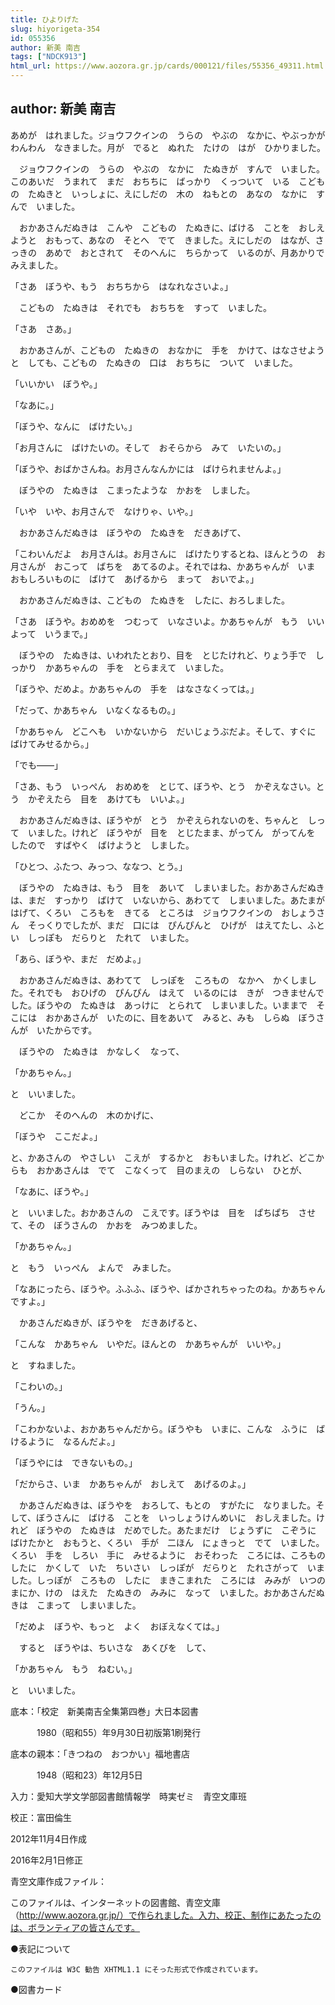 ```yaml
---
title: ひよりげた
slug: hiyorigeta-354
id: 055356
author: 新美 南吉
tags: ["NDCK913"]
html_url: https://www.aozora.gr.jp/cards/000121/files/55356_49311.html
---
```


## author: 新美 南吉

あめが　はれました。ジョウフクインの　うらの　やぶの　なかに、やぶっかが　わんわん　なきました。月が　でると　ぬれた　たけの　はが　ひかりました。

　ジョウフクインの　うらの　やぶの　なかに　たぬきが　すんで　いました。このあいだ　うまれて　まだ　おちちに　ばっかり　くっついて　いる　こどもの　たぬきと　いっしょに、えにしだの　木の　ねもとの　あなの　なかに　すんで　いました。

　おかあさんだぬきは　こんや　こどもの　たぬきに、ばける　ことを　おしえようと　おもって、あなの　そとへ　でて　きました。えにしだの　はなが、さっきの　あめで　おとされて　そのへんに　ちらかって　いるのが、月あかりで　みえました。

「さあ　ぼうや、もう　おちちから　はなれなさいよ。」

　こどもの　たぬきは　それでも　おちちを　すって　いました。

「さあ　さあ。」

　おかあさんが、こどもの　たぬきの　おなかに　手を　かけて、はなさせようと　しても、こどもの　たぬきの　口は　おちちに　ついて　いました。

「いいかい　ぼうや。」

「なあに。」

「ぼうや、なんに　ばけたい。」

「お月さんに　ばけたいの。そして　おそらから　みて　いたいの。」

「ぼうや、おばかさんね。お月さんなんかには　ばけられませんよ。」

　ぼうやの　たぬきは　こまったような　かおを　しました。

「いや　いや、お月さんで　なけりゃ、いや。」

　おかあさんだぬきは　ぼうやの　たぬきを　だきあげて、

「こわいんだよ　お月さんは。お月さんに　ばけたりするとね、ほんとうの　お月さんが　おこって　ばちを　あてるのよ。それではね、かあちゃんが　いま　おもしろいものに　ばけて　あげるから　まって　おいでよ。」

　おかあさんだぬきは、こどもの　たぬきを　したに、おろしました。

「さあ　ぼうや。おめめを　つむって　いなさいよ。かあちゃんが　もう　いいよって　いうまで。」

　ぼうやの　たぬきは、いわれたとおり、目を　とじたけれど、りょう手で　しっかり　かあちゃんの　手を　とらまえて　いました。

「ぼうや、だめよ。かあちゃんの　手を　はなさなくっては。」

「だって、かあちゃん　いなくなるもの。」

「かあちゃん　どこへも　いかないから　だいじょうぶだよ。そして、すぐに　ばけてみせるから。」

「でも――」

「さあ、もう　いっぺん　おめめを　とじて、ぼうや、とう　かぞえなさい。とう　かぞえたら　目を　あけても　いいよ。」

　おかあさんだぬきは、ぼうやが　とう　かぞえられないのを、ちゃんと　しって　いました。けれど　ぼうやが　目を　とじたまま、がってん　がってんを　したので　すばやく　ばけようと　しました。

「ひとつ、ふたつ、みっつ、ななつ、とう。」

　ぼうやの　たぬきは、もう　目を　あいて　しまいました。おかあさんだぬきは、まだ　すっかり　ばけて　いないから、あわてて　しまいました。あたまが　はげて、くろい　ころもを　きてる　ところは　ジョウフクインの　おしょうさん　そっくりでしたが、まだ　口には　ぴんぴんと　ひげが　はえてたし、ふとい　しっぽも　だらりと　たれて　いました。

「あら、ぼうや、まだ　だめよ。」

　おかあさんだぬきは、あわてて　しっぽを　ころもの　なかへ　かくしました。それでも　おひげの　ぴんぴん　はえて　いるのには　きが　つきませんでした。ぼうやの　たぬきは　あっけに　とられて　しまいました。いままで　そこには　おかあさんが　いたのに、目をあいて　みると、みも　しらぬ　ぼうさんが　いたからです。

　ぼうやの　たぬきは　かなしく　なって、

「かあちゃん。」

と　いいました。

　どこか　そのへんの　木のかげに、

「ぼうや　ここだよ。」

と、かあさんの　やさしい　こえが　するかと　おもいました。けれど、どこからも　おかあさんは　でて　こなくって　目のまえの　しらない　ひとが、

「なあに、ぼうや。」

と　いいました。おかあさんの　こえです。ぼうやは　目を　ぱちぱち　させて、その　ぼうさんの　かおを　みつめました。

「かあちゃん。」

と　もう　いっぺん　よんで　みました。

「なあにったら、ぼうや。ふふふ、ぼうや、ばかされちゃったのね。かあちゃんですよ。」

　かあさんだぬきが、ぼうやを　だきあげると、

「こんな　かあちゃん　いやだ。ほんとの　かあちゃんが　いいや。」

と　すねました。

「こわいの。」

「うん。」

「こわかないよ、おかあちゃんだから。ぼうやも　いまに、こんな　ふうに　ばけるように　なるんだよ。」

「ぼうやには　できないもの。」

「だからさ、いま　かあちゃんが　おしえて　あげるのよ。」

　かあさんだぬきは、ぼうやを　おろして、もとの　すがたに　なりました。そして、ぼうさんに　ばける　ことを　いっしょうけんめいに　おしえました。けれど　ぼうやの　たぬきは　だめでした。あたまだけ　じょうずに　こぞうに　ばけたかと　おもうと、くろい　手が　二ほん　にょきっと　でて　いました。くろい　手を　しろい　手に　みせるように　おそわった　ころには、ころもの　したに　かくして　いた　ちいさい　しっぽが　だらりと　たれさがって　いました。しっぽが　ころもの　したに　まきこまれた　ころには　みみが　いつの　まにか、けの　はえた　たぬきの　みみに　なって　いました。おかあさんだぬきは　こまって　しまいました。

「だめよ　ぼうや、もっと　よく　おぼえなくては。」

　すると　ぼうやは、ちいさな　あくびを　して、

「かあちゃん　もう　ねむい。」

と　いいました。













底本：「校定　新美南吉全集第四巻」大日本図書

　　　1980（昭和55）年9月30日初版第1刷発行

底本の親本：「きつねの　おつかい」福地書店

　　　1948（昭和23）年12月5日

入力：愛知大学文学部図書館情報学　時実ゼミ　青空文庫班

校正：富田倫生

2012年11月4日作成

2016年2月1日修正

青空文庫作成ファイル：

このファイルは、インターネットの図書館、青空文庫（http://www.aozora.gr.jp/）で作られました。入力、校正、制作にあたったのは、ボランティアの皆さんです。











●表記について


	このファイルは W3C 勧告 XHTML1.1 にそった形式で作成されています。







●図書カード